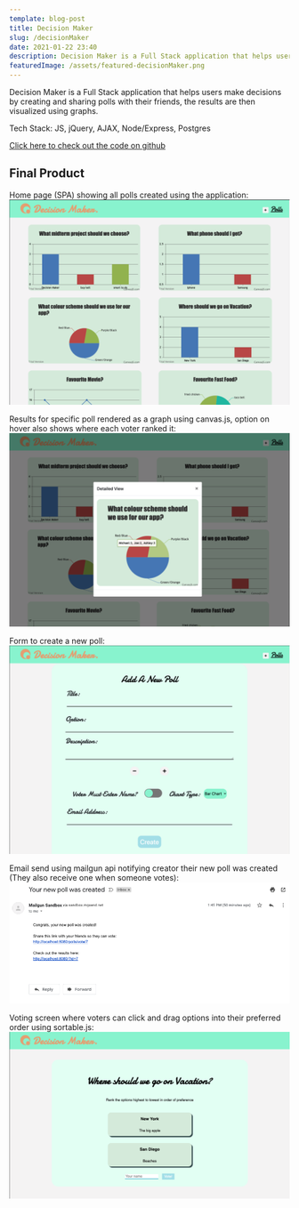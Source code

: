```yaml
---
template: blog-post
title: Decision Maker
slug: /decisionMaker
date: 2021-01-22 23:40
description: Decision Maker is a Full Stack application that helps users make decisions byy creating and sharing Polls.
featuredImage: /assets/featured-decisionMaker.png
---
```


Decision Maker is a Full Stack application that helps users make decisions by creating and sharing polls with their friends, the results are then visualized using graphs.

Tech Stack: JS, jQuery, AJAX, Node/Express, Postgres

[Click here to check out the code on github](https://github.com/josepwil/DecisionMaker)

## Final Product

Home page (SPA) showing all polls created using the application:
!["Home Page"](https://github.com/josepwil/DecisionMaker/blob/master/screenshots/homepage.png?raw=true)

Results for specific poll rendered as a graph using canvas.js, option on hover also shows where each voter ranked it:
!["Specific Vote Page"](https://github.com/josepwil/DecisionMaker/blob/master/screenshots/specificresult.png?raw=true)

Form to create a new poll:
!["New Poll Form"](https://github.com/josepwil/DecisionMaker/blob/master/screenshots/newpollform.png?raw=true)

Email send using mailgun api notifying creator their new poll was created (They also receive one when someone votes):
!["Email Confirmation"](https://github.com/josepwil/DecisionMaker/blob/master/screenshots/emailconfirmation.png?raw=true)

Voting screen where voters can click and drag options into their preferred order using sortable.js:
!["Voting Screen"](https://github.com/josepwil/DecisionMaker/blob/master/screenshots/voteform.png?raw=true)
